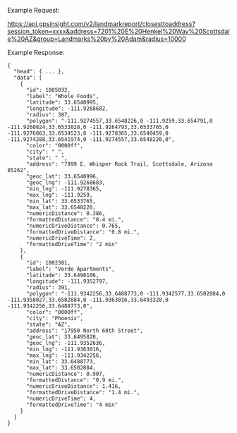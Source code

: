 Example Request:

https://api.gpsinsight.com/v2/landmarkreport/closesttoaddress?session_token=xxxx&address=7201%20E%20Henkel%20Way%20Scottsdale%20AZ&group=Landmarks%20by%20Adam&radius=10000

Example Response:

    {
      "head": { ... },
      "data": [
        {
          "id": 1005032,
          "label": "Whole Foods",
          "latitude": 33.6540995,
          "longitude": -111.9268682,
          "radius": 387,
          "polygon": "-111.9274557,33.6548226,0 -111.9259,33.654791,0 -111.9260824,33.6533828,0 -111.9264793,33.6533765,0 -111.9276863,33.6534523,0 -111.9278365,33.6540459,0 -111.9274288,33.6541974,0 -111.9274557,33.6548226,0",
          "color": "0000ff",
          "city": " ",
          "state": " ",
          "address": "7999 E. Whisper Rock Trail, Scottsdale, Arizona  85262",
          "geoc_lat": 33.6540996,
          "geoc_lng": -111.9268683,
          "min_lng": -111.9278365,
          "max_lng": -111.9259,
          "min_lat": 33.6533765,
          "max_lat": 33.6548226,
          "numericDistance": 0.386,
          "formattedDistance": "0.4 mi.",
          "numericDriveDistance": 0.765,
          "formattedDriveDistance": "0.8 mi.",
          "numericDriveTime": 2,
          "formattedDriveTime": "2 min"
        },
        {
          "id": 1002381,
          "label": "Verde Apartments",
          "latitude": 33.6498106,
          "longitude": -111.9352797,
          "radius": 391,
          "polygon": "-111.9342256,33.6488773,0 -111.9342577,33.6502884,0 -111.9358027,33.6502884,0 -111.9363016,33.6493328,0 -111.9342256,33.6488773,0",
          "color": "0000ff",
          "city": "Phoenix",
          "state": "AZ",
          "address": "17950 North 68th Street",
          "geoc_lat": 33.6495828,
          "geoc_lng": -111.9352636,
          "min_lng": -111.9363016,
          "max_lng": -111.9342256,
          "min_lat": 33.6488773,
          "max_lat": 33.6502884,
          "numericDistance": 0.907,
          "formattedDistance": "0.9 mi.",
          "numericDriveDistance": 1.416,
          "formattedDriveDistance": "1.4 mi.",
          "numericDriveTime": 4,
          "formattedDriveTime": "4 min"
        }
      ]
    }

